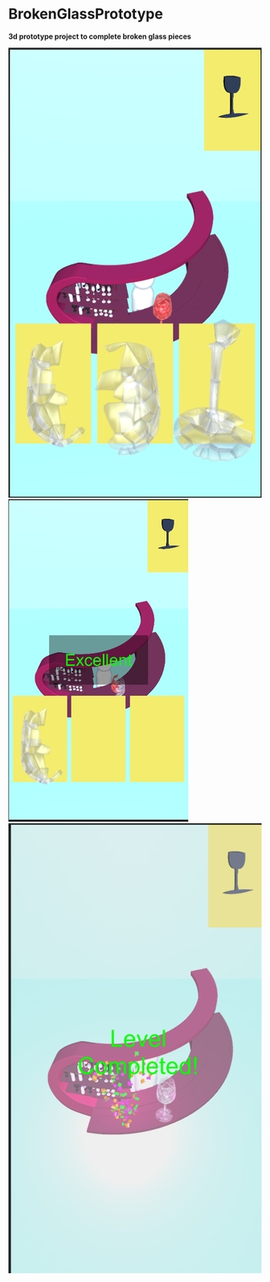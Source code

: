 # BrokenGlassPrototype
 **3d prototype project to complete broken glass pieces**

![BrokenGlass](BrokenGlass.png)
![ExcellentMessage](ExcellentMessage.png)
![LevelCompleted](LevelCompleted.png)